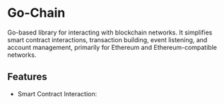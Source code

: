 # Go-Chain

Go-based library for interacting with blockchain networks. It simplifies smart contract interactions, transaction building, event listening, and account management, primarily for Ethereum and Ethereum-compatible networks.

## Features

- Smart Contract Interaction:

